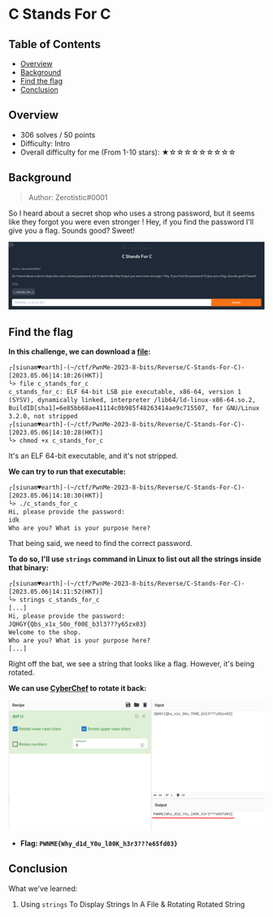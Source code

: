 # C Stands For C

## Table of Contents

- [Overview](#overview)
- [Background](#background)
- [Find the flag](#find-the-flag)
- [Conclusion](#conclusion)

## Overview

- 306 solves / 50 points
- Difficulty: Intro
- Overall difficulty for me (From 1-10 stars): ★☆☆☆☆☆☆☆☆☆

## Background

> Author: Zerotistic#0001

So I heard about a secret shop who uses a strong password, but it seems like they forgot you were even stronger ! Hey, if you find the password I'll give you a flag. Sounds good? Sweet!

![](https://github.com/siunam321/CTF-Writeups/blob/main/PwnMe-2023-8-bits/images/Pasted%20image%2020230506141006.png)

## Find the flag

**In this challenge, we can download a [file](https://github.com/siunam321/CTF-Writeups/blob/main/PwnMe-2023-8-bits/Reverse/C-Stands-For-C/c_stands_for_c):**
```shell
┌[siunam♥earth]-(~/ctf/PwnMe-2023-8-bits/Reverse/C-Stands-For-C)-[2023.05.06|14:10:26(HKT)]
└> file c_stands_for_c 
c_stands_for_c: ELF 64-bit LSB pie executable, x86-64, version 1 (SYSV), dynamically linked, interpreter /lib64/ld-linux-x86-64.so.2, BuildID[sha1]=6e85bb68ae41114c0b985f48263414ae9c715507, for GNU/Linux 3.2.0, not stripped
┌[siunam♥earth]-(~/ctf/PwnMe-2023-8-bits/Reverse/C-Stands-For-C)-[2023.05.06|14:10:28(HKT)]
└> chmod +x c_stands_for_c
```

It's an ELF 64-bit executable, and it's not stripped.

**We can try to run that executable:**
```shell
┌[siunam♥earth]-(~/ctf/PwnMe-2023-8-bits/Reverse/C-Stands-For-C)-[2023.05.06|14:10:30(HKT)]
└> ./c_stands_for_c 
Hi, please provide the password:
idk
Who are you? What is your purpose here?
```

That being said, we need to find the correct password.

**To do so, I'll use `strings` command in Linux to list out all the strings inside that binary:**
```shell
┌[siunam♥earth]-(~/ctf/PwnMe-2023-8-bits/Reverse/C-Stands-For-C)-[2023.05.06|14:11:52(HKT)]
└> strings c_stands_for_c
[...]
Hi, please provide the password:
JQHGY{Qbs_x1x_S0o_f00E_b3l3???y65zx03}
Welcome to the shop.
Who are you? What is your purpose here?
[...]
```

Right off the bat, we see a string that looks like a flag. However, it's being rotated.

**We can use [CyberChef](https://gchq.github.io/CyberChef/) to rotate it back:**

![](https://github.com/siunam321/CTF-Writeups/blob/main/PwnMe-2023-8-bits/images/Pasted%20image%2020230506141355.png)

- **Flag: `PWNME{Why_d1d_Y0u_l00K_h3r3???e65fd03}`**

## Conclusion

What we've learned:

1. Using `strings` To Display Strings In A File & Rotating Rotated String